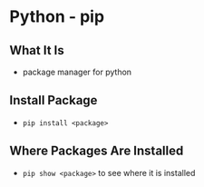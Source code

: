 # Python - pip

## What It Is

- package manager for python

## Install Package

- `pip install <package>`

## Where Packages Are Installed

- `pip show <package>` to see where it is installed

